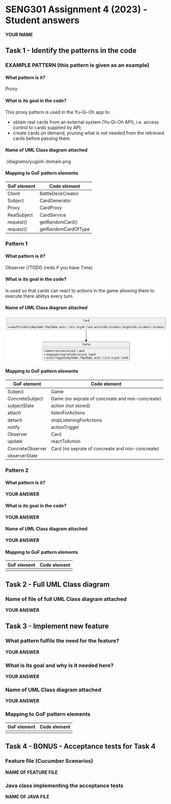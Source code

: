 # SENG301 Assignment 4 (2023) - Student answers

**YOUR NAME**

## Task 1 - Identify the patterns in the code

### EXAMPLE PATTERN (this pattern is given as an example)

#### What pattern is it?

Proxy

#### What is its goal in the code?

This proxy pattern is used in the Yu-Gi-Oh app to:

- obtain real cards from an external system (Yu-Gi-Oh API), i.e. access control to cards supplied by API;
- create cards on demand, pruning what is not needed from the retrieved cards before passing them.

#### Name of UML Class diagram attached

./diagrams/yugioh-domain.png

#### Mapping to GoF pattern elements

| GoF element | Code element        |
| ----------- | ------------------- |
| Client      | BattleDeckCreator   |
| Subject     | CardGenerator       |
| Proxy       | CardProxy           |
| RealSubject | CardService         |
| request()   | getRandomCard()     |
| request()   | getRandomCardOfType |

### Pattern 1

#### What pattern is it?

Observer
//TODO (redo if you have Time)
#### What is its goal in the code?

is used so that cards can react to actions in the game allowing them to execute there ablitys every turn.

#### Name of UML Class diagram attached

![observer patten diagram](diagrams/observer.png)

#### Mapping to GoF pattern elements

| GoF element       | Code element                                        |
| ----------------- |-----------------------------------------------------|
| Subject           | Game                                                |
| ConcreteSubject   | Game	(no seprate of concreate and non-concreate)    | 
 |subjectState | action (not stored)                                 |
| attach | listenForActions                                    |
|detach | stopListeningForActions                             |
|notify| actionTrigger                                       |
|Observer| Card                                                |
|update| reactToAction                                       |
|ConcreteObserver| Card   (no seprate of concreate and non-concreate)  |
|observerState|                                                     |

### Pattern 2

#### What pattern is it?

**YOUR ANSWER**

#### What is its goal in the code?

**YOUR ANSWER**

#### Name of UML Class diagram attached

**YOUR ANSWER**

#### Mapping to GoF pattern elements

| GoF element | Code element |
| ----------- | ------------ |
|             |              |

## Task 2 - Full UML Class diagram

### Name of file of full UML Class diagram attached

**YOUR ANSWER**

## Task 3 - Implement new feature

### What pattern fulfils the need for the feature?

**YOUR ANSWER**

### What is its goal and why is it needed here?

**YOUR ANSWER**

### Name of UML Class diagram attached

**YOUR ANSWER**

### Mapping to GoF pattern elements

| GoF element | Code element |
| ----------- | ------------ |
|             |              |

## Task 4 - BONUS - Acceptance tests for Task 4

### Feature file (Cucumber Scenarios)

**NAME OF FEATURE FILE**

### Java class implementing the acceptance tests

**NAME OF JAVA FILE**
